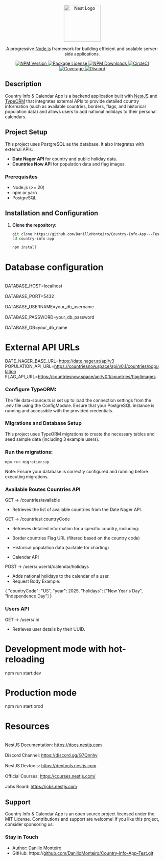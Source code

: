 <p align="center">
  <a href="http://nestjs.com/" target="blank">
    <img src="https://nestjs.com/img/logo-small.svg" width="120" alt="Nest Logo" />
  </a>
</p>

<p align="center">
  A progressive <a href="http://nodejs.org" target="_blank">Node.js</a> framework for building efficient and scalable server-side applications.
</p>

<p align="center">
  <a href="https://www.npmjs.com/~nestjscore" target="_blank">
    <img src="https://img.shields.io/npm/v/@nestjs/core.svg" alt="NPM Version" />
  </a>
  <a href="https://www.npmjs.com/~nestjscore" target="_blank">
    <img src="https://img.shields.io/npm/l/@nestjs/core.svg" alt="Package License" />
  </a>
  <a href="https://www.npmjs.com/~nestjscore" target="_blank">
    <img src="https://img.shields.io/npm/dm/@nestjs/common.svg" alt="NPM Downloads" />
  </a>
  <a href="https://circleci.com/gh/nestjs/nest" target="_blank">
    <img src="https://img.shields.io/circleci/build/github/nestjs/nest/master" alt="CircleCI" />
  </a>
  <a href="https://coveralls.io/github/nestjs/nest?branch=master" target="_blank">
    <img src="https://coveralls.io/repos/github/nestjs/nest/badge.svg?branch=master#9" alt="Coverage" />
  </a>
  <a href="https://discord.gg/G7Qnnhy" target="_blank">
    <img src="https://img.shields.io/badge/discord-online-brightgreen.svg" alt="Discord"/>
  </a>
</p>

## Description

Country Info & Calendar App is a backend application built with [NestJS](https://nestjs.com/) and [TypeORM](https://typeorm.io/) that integrates external APIs to provide detailed country information (such as available countries, borders, flags, and historical population data) and allows users to add national holidays to their personal calendars.

## Project Setup

This project uses PostgreSQL as the database. It also integrates with external APIs:

- **Date Nager API** for country and public holiday data.
- **Countries Now API** for population data and flag images.

### Prerequisites

- Node.js (>= 20)
- npm or yarn
- PostgreSQL

## Installation and Configuration

1. **Clone the repository:**

   ```bash
   git clone https://github.com/DanilloMonteiro/Country-Info-App---Test.git
   cd country-info-app
   ```

   ```bash
   npm install
   ```

# Database configuration

<br>DATABASE_HOST=localhost<br>
<br>DATABASE_PORT=5432<br>
<br>DATABASE_USERNAME=your_db_username<br>
<br>DATABASE_PASSWORD=your_db_password<br>
<br>DATABASE_DB=your_db_name<br>

# External API URLs

DATE_NAGER_BASE_URL=https://date.nager.at/api/v3
POPULATION_API_URL=https://countriesnow.space/api/v0.1/countries/population
FLAG_API_URL=https://countriesnow.space/api/v0.1/countries/flag/images

### Configure TypeORM:

The file data-source.ts is set up to load the connection settings from the .env file using the ConfigModule. Ensure that your PostgreSQL instance is running and accessible with the provided credentials.

### Migrations and Database Setup

This project uses TypeORM migrations to create the necessary tables and seed sample data (including 3 example users).

### Run the migrations:

```bash
npm run migration:up
```

Note: Ensure your database is correctly configured and running before executing migrations.

### Available Routes Countries API

GET -> /countries/available

- Retrieves the list of available countries from the Date Nager API.

GET -> /countries/:countryCode

- Retrieves detailed information for a specific country, including:

- Border countries Flag URL (filtered based on the country code)
- Historical population data (suitable for charting)
- Calendar API

POST -> /users/:userId/calendar/holidays

- Adds national holidays to the calendar of a user.
- Request Body Example:

{
"countryCode": "US",
"year": 2025,
"holidays": ["New Year's Day", "Independence Day"]
}

### Users API

GET -> /users/:id

- Retrieves user details by their UUID.

# Development mode with hot-reloading

npm run start:dev

# Production mode

npm run start:prod

# Resources

<br>NestJS Documentation: https://docs.nestjs.com<br>
<br>Discord Channel: https://discord.gg/G7Qnnhy<br>
<br>NestJS Devtools: https://devtools.nestjs.com<br>
<br>Official Courses: https://courses.nestjs.com/<br>
<br>Jobs Board: https://jobs.nestjs.com<br>

## Support

Country Info & Calendar App is an open source project licensed under the MIT License. Contributions and support are welcome! If you like this project, consider sponsoring us.

### Stay in Touch

- Author: Danillo Monteiro
- GitHub: https://[github.com/DanilloMonteiro/Country-Info-App-Test.git](https://github.com/DanilloMonteiro/Country-Info-App-Test.git)
